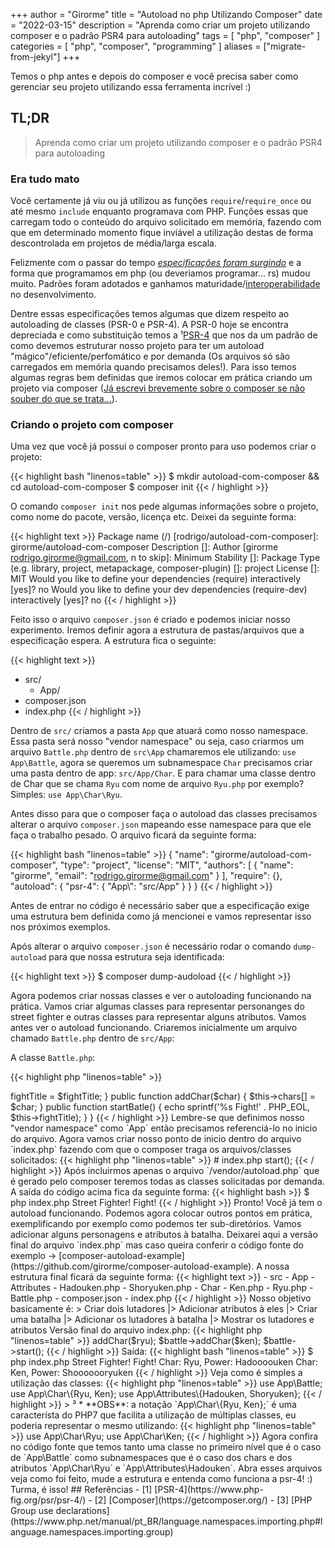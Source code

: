 +++
author = "Girorme"
title = "Autoload no php Utilizando Composer"
date = "2022-03-15"
description = "Aprenda como criar um projeto utilizando composer e o padrão PSR4 para autoloading"
tags = [
    "php",
    "composer"
]
categories = [
    "php",
    "composer",
    "programming"
]
aliases = ["migrate-from-jekyl"]
+++

Temos o php antes e depois do composer e você precisa saber como gerenciar seu projeto utilizando essa ferramenta incrível :)

## TL;DR
> Aprenda como criar um projeto utilizando composer e o padrão PSR4 para autoloading

### Era tudo mato
Você certamente já viu ou já utilizou as funções `require`/`require_once` ou até mesmo `include` enquanto programava com PHP.
Funções essas que carregam todo o conteúdo do arquivo solicitado em memória, fazendo com que em determinado momento fique inviável a utilização destas de forma descontrolada em projetos de média/larga escala.

Felizmente com o passar do tempo *[especificações foram surgindo](https://www.php-fig.org/)* e a forma que programamos em php (ou deveriamos programar... rs) mudou muito. 
Padrões foram adotados e ganhamos maturidade/[interoperabilidade](https://pt.wikipedia.org/wiki/Interoperabilidade) no desenvolvimento.

Dentre essas especificações temos algumas que dizem respeito ao autoloading de classes (PSR-0 e PSR-4). A PSR-0 hoje se encontra depreciada e como substituição temos a ¹[PSR-4](https://www.php-fig.org/psr/psr-4/) que nos da um padrão de como devemos estruturar nosso projeto para ter um autoload "mágico"/eficiente/perfomático e por demanda (Os arquivos só são carregados em memória quando precisamos deles!).
Para isso temos algumas regras bem definidas que iremos colocar em prática criando um projeto via composer ([Já escrevi brevemente sobre o composer se não souber do que se trata...](http://girorme.github.io/2017/07/23/gerenciando-bibliotecas-php-composer/)).

### Criando o projeto com composer
Uma vez que você já possui o composer pronto para uso podemos criar o projeto:

{{< highlight bash "linenos=table" >}}
$ mkdir autoload-com-composer && cd autoload-com-composer
$ composer init
{{< / highlight >}}

O comando `composer init` nos pede algumas informações sobre o projeto, como nome do pacote, versão, licença etc.
Deixei da seguinte forma:

{{< highlight text >}}
Package name (<vendor>/<name>) [rodrigo/autoload-com-composer]: girorme/autoload-com-composer
Description []:
Author [girorme <rodrigo.girorme@gmail.com>, n to skip]:
Minimum Stability []:
Package Type (e.g. library, project, metapackage, composer-plugin) []: project
License []: MIT
Would you like to define your dependencies (require) interactively [yes]? no
Would you like to define your dev dependencies (require-dev) interactively [yes]? no
{{< / highlight >}}

Feito isso o arquivo `composer.json` é criado e podemos iniciar nosso experimento.
Iremos definir agora a estrutura de pastas/arquivos que a especificação espera.
A estrutura fica o seguinte:

{{< highlight text >}}
- src/
  - App/
- composer.json
- index.php
{{< / highlight >}}

Dentro de `src/` criamos a pasta `App` que atuará como nosso namespace. Essa pasta será nosso "vendor namespace" ou seja, caso criarmos um arquivo `Battle.php` dentro de `src\App` chamaremos ele utilizando: `use App\Battle`, agora se queremos um subnamespace `Char` precisamos criar uma pasta dentro de app: `src/App/Char`. E para chamar uma classe dentro de Char que se chama `Ryu` com nome de arquivo `Ryu.php` por exemplo? Simples: `use App\Char\Ryu`.

Antes disso para que o composer faça o autoload das classes precisamos alterar o arquivo `composer.json` mapeando esse namespace para que ele faça o trabalho pesado. O arquivo ficará da seguinte forma:

{{< highlight bash "linenos=table" >}}
{
    "name": "girorme/autoload-com-composer",
    "type": "project",
    "license": "MIT",
    "authors": [
        {
            "name": "girorme",
            "email": "rodrigo.girorme@gmail.com"
        }
    ],
    "require": {},
    "autoload": {
        "psr-4": {
            "App\\": "src/App"
        }
    }
}
{{< / highlight >}}

Antes de entrar no código é necessário saber que a especificação exige uma estrutura bem definida como já mencionei e vamos representar isso nos próximos exemplos.

Após alterar o arquivo `composer.json` é necessário rodar o comando `dump-autoload` para que nossa estrutura seja identificada:

{{< highlight text >}}
$ composer dump-audoload
{{< / highlight >}}

Agora podemos criar nossas classes e ver o autoloading funcionando na prática. Vamos criar algumas classes para representar personanges do street fighter e outras classes para representar alguns atributos. Vamos antes ver o autoload funcionando.
Criaremos inicialmente um arquivo chamado `Battle.php` dentro de `src/App`:

A classe `Battle.php`:

{{< highlight php "linenos=table" >}}
<?php

namespace App;

class Battle
{
    private $chars;

    public function __construct($fightTitle)
    {
        $this->fightTitle = $fightTitle;
    }

    public function addChar($char)
    {
        $this->chars[] = $char;
    }

    public function startBatle()
    {
        echo sprintf('%s Fight!' . PHP_EOL, $this->fightTitle);
    }
}
{{< / highlight >}}

Lembre-se que definimos nosso "vendor namespace" como `App` então precisamos referenciá-lo no inicio do arquivo.

Agora vamos criar nosso ponto de inicio dentro do arquivo `index.php` fazendo com que o composer traga os arquivos/classes solicitados:

{{< highlight php "linenos=table" >}}
# index.php

<?php

require_once __DIR__ . '/vendor/autoload.php';

use App\Battle;

$battle = new Battle('Street Fighter!');
$battle->start();
{{< / highlight >}}

Após incluirmos apenas o arquivo `/vendor/autoload.php` que é gerado pelo composer teremos todas as classes solicitadas por demanda.

A saída do código acima fica da seguinte forma:

{{< highlight bash >}}
$ php index.php
Street Fighter! Fight!
{{< / highlight >}}

Pronto! Você já tem o autoload funcionando. Podemos agora colocar outros pontos em prática, exemplificando por exemplo como podemos ter sub-diretórios.

Vamos adicionar alguns personagens e atributos à batalha. Deixarei aqui a versão final do arquivo `index.php` mas caso queira conferir o código fonte do exemplo -> [composer-autoload-example](https://github.com/girorme/composer-autoload-example).

A nossa estrutura final ficará da seguinte forma:

{{< highlight text >}}
- src
  - App
    - Attributes
      - Hadouken.php
      - Shoryuken.php
    - Char
      - Ken.php
      - Ryu.php
  - Battle.php
- composer.json
- index.php
{{< / highlight >}}

Nosso objetivo basicamente é:
> Criar dois lutadores 
  |> Adicionar atributos à eles 
  |> Criar uma batalha
  |> Adicionar os lutadores à batalha
  |> Mostrar os lutadores e atributos

Versão final do arquivo index.php:

{{< highlight php "linenos=table" >}}
<?php

require_once __DIR__ . '/vendor/autoload.php';

use App\Battle;
use App\Char\{Ryu, Ken};
use App\Attributes\{Hadouken, Shoryuken};

$hadouken = new Hadouken();
$ryu = new Ryu($hadouken);

$shoryuken = new Shoryuken();
$ken = new Ken($shoryuken);

$battle = new Battle('Street Fighter!');
$battle->addChar($ryu);
$battle->addChar($ken);
$battle->start();
{{< / highlight >}}

Saída:

{{< highlight bash "linenos=table" >}}
$ php index.php
Street Fighter! Fight!
Char: Ryu, Power: Hadoooouken
Char: Ken, Power: Shooooooryuken
{{< / highlight >}}

Veja como é simples a utilização das classes:

{{< highlight php "linenos=table" >}}
use App\Battle;
use App\Char\{Ryu, Ken};
use App\Attributes\{Hadouken, Shoryuken};
{{< / highlight >}}

> ³ * **OBS**: a notação `App\Char\{Ryu, Ken};` é uma característa do PHP7 que facilita a utilização de múltiplas classes, eu poderia representar o mesmo utilizando:

{{< highlight php "linenos=table" >}}
use App\Char\Ryu;
use App\Char\Ken;
{{< / highlight >}}

Agora confira no código fonte que temos tanto uma classe no primeiro nível que é o caso de `App\Battle` como subnamespaces que é o caso dos chars e dos atributos `App\Char\Ryu` e `App\Attributes\Hadouken`. Abra esses arquivos veja como foi feito, mude a estrutura e entenda como funciona a psr-4! :)

Turma, é isso!


## Referências

- [1] [PSR-4](https://www.php-fig.org/psr/psr-4/)
- [2] [Composer](https://getcomposer.org/)
- [3] [PHP Group use declarations](https://www.php.net/manual/pt_BR/language.namespaces.importing.php#language.namespaces.importing.group)


